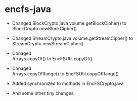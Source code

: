 # encfs-java

- Changed BlockCrypto.java
  volume.getBlockCipher() 
    to 
  BlockCrypto.newBlockCipher()

- Changed StreamCrypto.java
  volume.getStreamCipher()
    to 
  StreamCrypto.newStreamCipher()
  
- Chnaged  
  Arrays.copyOf()
    to
  EncFSUtil.copyOf()
  
- Chnaged  
  Arrays.copyOfRange()
    to
  EncFSUtil.copyOfRange()

- Added synchronized to mothods in EncFSCrypto.java

- And some other tiny changes.
